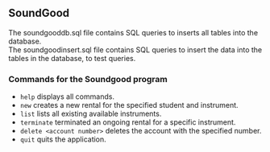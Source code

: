 ## SoundGood

The soundgooddb.sql file contains SQL queries to inserts all tables into the database.<br/>
The soundgoodinsert.sql file contains SQL queries to insert the data into the tables in the database, to test queries.

### Commands for the Soundgood program

* `help` displays all commands.
* `new` creates a new rental for the specified student and instrument.
* `list` lists all existing available instruments.
* `terminate` terminated an ongoing rental for a specific instrument.
* `delete <account number>` deletes the account with the specified number.
* `quit` quits the application.
